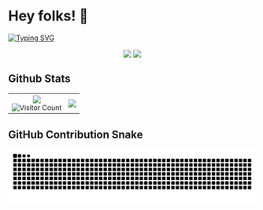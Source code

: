 # Hey folks! 👋

<a href="https://github.com/zhMoody"><img src="https://readme-typing-svg.demolab.com?font=Fira+Code&size=18&pause=5000&width=1080&lines=Hi+I'm+Moody;I'm+a+front-end+development+engineer;welcome+to+my+repo" alt="Typing SVG" /></a>

<p align="center">
  <a href="https://coder.cm" target="_blank"><img  align=center src="https://img.shields.io/badge/Blgo-Moody-%23e4891c?style=for-the-badge"/></a>
  <a href="https://music.163.com/#/playlist?id=159016326" target="_blank"><img  align=center src="https://img.shields.io/badge/Music-网易云-%23e4511c?style=for-the-badge"/></a>
</p>

## Github Stats

<table  cellspacing="0" cellpadding="0">
  <tr>
    <td>
      <div align="center">
        <picture>
          <source media="(prefers-color-scheme: dark)" srcset="https://github-readme-stats.vercel.app/api?username=zhMoody&locale=en&line_height=33&show_icons=true&hide=&theme=dark&rank_icon=default&hide_border=true">
          <source media="(prefers-color-scheme: light)" srcset="https://github-readme-stats.vercel.app/api?username=zhMoody&locale=en&line_height=33&show_icons=true&hide=&theme=&rank_icon=default&hide_border=true">
          <img align="center" src="https://github-readme-stats.vercel.app/api?username=zhMoody&locale=en&line_height=33&show_icons=true&hide=&theme=&rank_icon=default&hide_border=true">
        </picture>
        <br />
        <img src="https://profile-counter.glitch.me/zhMoody/count.svg" alt="Visitor Count" />
      </div>
    </td>
    <td>
      <picture>
        <source media="(prefers-color-scheme: dark)" srcset="https://github-readme-stats.vercel.app/api/top-langs/?username=zhMoody&locale=en&theme=dracula&langs_count=10&layout=compact&hide_border=true">
        <source media="(prefers-color-scheme: light)" srcset="https://github-readme-stats.vercel.app/api/top-langs/?username=zhMoody&locale=en&theme=&langs_count=10&layout=compact&hide_border=true">
        <img align="center" src="https://github-readme-stats.vercel.app/api/top-langs/?username=zhMoody&locale=en&theme=&langs_count=5&layout=compact&hide_border=true"/>
      </picture>
    </td>
  </tr>
</table>

## GitHub Contribution Snake

<picture>
  <source media="(prefers-color-scheme: dark)" srcset="https://raw.githubusercontent.com/zhMoody/zhMoody/output/github-contribution-grid-snake-dark.svg">
  <source media="(prefers-color-scheme: light)" srcset="https://raw.githubusercontent.com/zhMoody/zhMoody/output/github-contribution-grid-snake.svg">
  <img alt="GitHub Contribution Grid Snake Animation" src="https://raw.githubusercontent.com/zhMoody/zhMoody/output/github-contribution-grid-snake.svg">
</picture>
